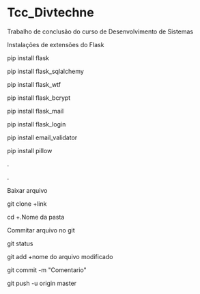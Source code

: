 # Tcc_Divtechne
Trabalho de conclusão do curso de Desenvolvimento de Sistemas

Instalações de extensões do Flask

pip install flask

pip install flask_sqlalchemy

pip install flask_wtf

pip install flask_bcrypt

pip install flask_mail

pip install flask_login

pip install email_validator

pip install pillow

.

.


Baixar arquivo

git clone +link

cd +.Nome da pasta

Commitar arquivo no git

git status

git add +nome do arquivo modificado

git commit -m "Comentario"

git push -u origin master

